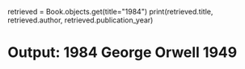 retrieved = Book.objects.get(title="1984")
print(retrieved.title, retrieved.author, retrieved.publication_year)
# Output: 1984 George Orwell 1949

